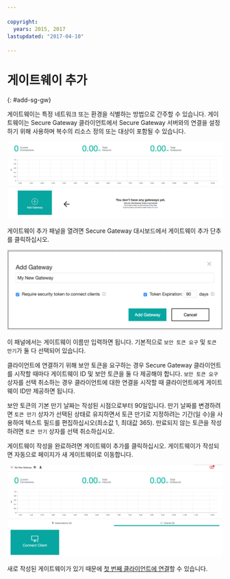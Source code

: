```yaml
---

copyright:
  years: 2015, 2017
lastupdated: "2017-04-10"

---
```


# 게이트웨이 추가
{: #add-sg-gw}

게이트웨이는 특정 네트워크 또는 환경을 식별하는 방법으로 간주할 수 있습니다.  게이트웨이는 Secure Gateway 클라이언트에서 Secure Gateway 서버와의 연결을 설정하기 위해 사용하며 복수의 리소스 정의 또는 대상이 포함될 수 있습니다.

![Secure Gateway 대시보드](./images/newDashboard.png?raw=true "Secure Gateway 대시보드")

게이트웨이 추가 패널을 열려면 Secure Gateway 대시보드에서 게이트웨이 추가 단추를 클릭하십시오.

![게이트웨이 추가](./images/addGateway.png?raw=true "게이트웨이 추가")

이 패널에서는 게이트웨이 이름만 입력하면 됩니다.  기본적으로 `보안 토큰 요구` 및 `토큰 만기`가 둘 다 선택되어 있습니다.

클라이언트에 연결하기 위해 보안 토큰을 요구하는 경우 Secure Gateway 클라이언트를 시작할 때마다 게이트웨이 ID 및 보안 토큰을 둘 다 제공해야 합니다.  `보안 토큰 요구` 상자를 선택 취소하는 경우 클라이언트에 대한 연결을 시작할 때 클라이언트에게 게이트웨이 ID만 제공하면 됩니다.

보안 토큰의 기본 만기 날짜는 작성된 시점으로부터 90일입니다.  만기 날짜를 변경하려면 `토큰 만기` 상자가 선택된 상태로 유지하면서 토큰 만기로 지정하려는 기간(일 수)을 사용하여 텍스트 필드를 편집하십시오(최소값 1, 최대값 365).  만료되지 않는 토큰을 작성하려면 `토큰 만기` 상자를 선택 취소하십시오.  

게이트웨이 작성을 완료하려면 게이트웨이 추가를 클릭하십시오.  게이트웨이가 작성되면 자동으로 페이지가 새 게이트웨이로 이동합니다.

![새 게이트웨이](./images/newGateway.png?raw=true "새 게이트웨이")

새로 작성된 게이트웨이가 있기 때문에 [첫 번째 클라이언트에 연결](/docs/services/SecureGateway?topic=securegateway-add-client)할 수 있습니다.
